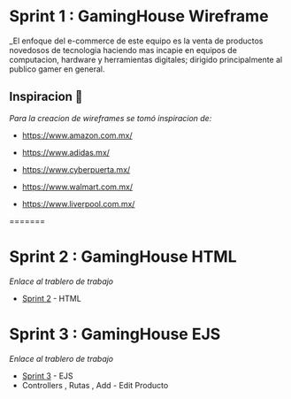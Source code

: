 

# Sprint 1 : GamingHouse Wireframe

_El enfoque del e-commerce de este equipo es la venta de productos novedosos de tecnologia 
haciendo mas incapie en equipos de computacion, hardware y herramientas digitales; dirigido
principalmente al publico gamer en general.

## Inspiracion 🚀

_Para la creacion de wireframes se tomó inspiracion de:_

* https://www.amazon.com.mx/

* https://www.adidas.mx/

* https://www.cyberpuerta.mx/

* https://www.walmart.com.mx/

* https://www.liverpool.com.mx/


=======
# Sprint 2 : GamingHouse HTML
*Enlace al trablero de trabajo*
* [Sprint 2](https://github.com/JoseSabas/grupo_12_GamingHouse/tree/master/GamingHouseApp) - HTML



# Sprint 3 : GamingHouse EJS
*Enlace al trablero de trabajo*
* [Sprint 3](https://github.com/JoseSabas/grupo_12_GamingHouse/tree/master/GamingHouseApp) - EJS
* Controllers , Rutas , Add - Edit Producto
